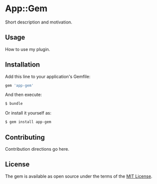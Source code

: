 # App::Gem
Short description and motivation.

## Usage
How to use my plugin.

## Installation
Add this line to your application's Gemfile:

```ruby
gem 'app-gem'
```

And then execute:
```bash
$ bundle
```

Or install it yourself as:
```bash
$ gem install app-gem
```

## Contributing
Contribution directions go here.

## License
The gem is available as open source under the terms of the [MIT License](http://opensource.org/licenses/MIT).
